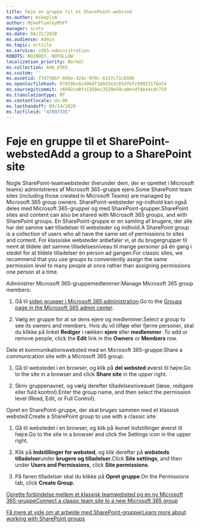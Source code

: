```yaml
---
title: Føje en gruppe til et SharePoint-websted
ms.author: mikeplum
author: MikePlumleyMSFT
manager: scotv
ms.date: 04/21/2020
ms.audience: Admin
ms.topic: article
ms.service: o365-administration
ROBOTS: NOINDEX, NOFOLLOW
localization_priority: Normal
ms.collection: Adm_O365
ms.custom: ''
ms.assetid: f7d730bf-0d6e-424c-970c-6137c71cb50b
ms.openlocfilehash: 07850bc8c496df180d2e3c85dfbfc999231f6a54
ms.sourcegitcommit: c6692ce0fa1358ec3529e59ca0ecdfdea4cdc759
ms.translationtype: MT
ms.contentlocale: da-DK
ms.lasthandoff: 09/14/2020
ms.locfileid: "47697335"
---
```

# <a name="add-a-group-to-a-sharepoint-site"></a><span data-ttu-id="81299-102">Føje en gruppe til et SharePoint-websted</span><span class="sxs-lookup"><span data-stu-id="81299-102">Add a group to a SharePoint site</span></span>

<span data-ttu-id="81299-103">Nogle SharePoint-teamwebsteder (herunder dem, der er oprettet i Microsoft teams) administreres af Microsoft 365-gruppe ejere.</span><span class="sxs-lookup"><span data-stu-id="81299-103">Some SharePoint team sites (including those created in Microsoft Teams) are managed by Microsoft 365 group owners.</span></span> <span data-ttu-id="81299-104">SharePoint-websteder og-indhold kan også deles med Microsoft 365-grupper og med SharePoint-grupper.</span><span class="sxs-lookup"><span data-stu-id="81299-104">SharePoint sites and content can also be shared with Microsoft 365 groups, and with SharePoint groups.</span></span> <span data-ttu-id="81299-105">En SharePoint-gruppe er en samling af brugere, der alle har det samme sæt tilladelser til websteder og indhold.</span><span class="sxs-lookup"><span data-stu-id="81299-105">A SharePoint group is a collection of users who all have the same set of permissions to sites and content.</span></span> <span data-ttu-id="81299-106">For klassiske websteder anbefaler vi, at du brugergrupper til nemt at tildele det samme tilladelsesniveau til mange personer på én gang i stedet for at tildele tilladelser én person ad gangen.</span><span class="sxs-lookup"><span data-stu-id="81299-106">For classic sites, we recommend that you use groups to conveniently assign the same permission level to many people at once rather than assigning permissions one person at a time.</span></span>
  
<span data-ttu-id="81299-107">Administrer Microsoft 365-gruppemedlemmer:</span><span class="sxs-lookup"><span data-stu-id="81299-107">Manage Microsoft 365 group members:</span></span>
  
1. <span data-ttu-id="81299-108">Gå til [siden grupper i Microsoft 365 administration](https://portal.office.com/adminportal/home#/groups).</span><span class="sxs-lookup"><span data-stu-id="81299-108">Go to the [Groups page in the Microsoft 365 admin center](https://portal.office.com/adminportal/home#/groups).</span></span>
    
2. <span data-ttu-id="81299-109">Vælg en gruppe for at se dens ejere og medlemmer.</span><span class="sxs-lookup"><span data-stu-id="81299-109">Select a group to see its owners and members.</span></span> <span data-ttu-id="81299-110">Hvis du vil tilføje eller fjerne personer, skal du klikke på linket **Rediger** i rækken **ejere** eller **medlemmer** .</span><span class="sxs-lookup"><span data-stu-id="81299-110">To add or remove people, click the **Edit** link in the **Owners** or **Members** row.</span></span> 
    
<span data-ttu-id="81299-111">Dele et kommunikationswebsted med en Microsoft 365-gruppe:</span><span class="sxs-lookup"><span data-stu-id="81299-111">Share a communication site with a Microsoft 365 group:</span></span>
  
1. <span data-ttu-id="81299-112">Gå til webstedet i en browser, og klik på **del websted** øverst til højre.</span><span class="sxs-lookup"><span data-stu-id="81299-112">Go to the site in a browser and click **Share site** in the upper right.</span></span> 
    
2. <span data-ttu-id="81299-113">Skriv gruppenavnet, og vælg derefter tilladelsesniveauet (læse, redigere eller fuld kontrol).</span><span class="sxs-lookup"><span data-stu-id="81299-113">Enter the group name, and then select the permission level (Read, Edit, or Full Control).</span></span>
    
<span data-ttu-id="81299-114">Opret en SharePoint-gruppe, der skal bruges sammen med et klassisk websted:</span><span class="sxs-lookup"><span data-stu-id="81299-114">Create a SharePoint group to use with a classic site:</span></span>
  
1. <span data-ttu-id="81299-115">Gå til webstedet i en browser, og klik på ikonet Indstillinger øverst til højre.</span><span class="sxs-lookup"><span data-stu-id="81299-115">Go to the site in a browser and click the Settings icon in the upper right.</span></span>
    
2. <span data-ttu-id="81299-116">Klik på **Indstillinger for websted**, og klik derefter på **websteds tilladelser**under **brugere og tilladelser**.</span><span class="sxs-lookup"><span data-stu-id="81299-116">Click **Site settings**, and then under **Users and Permissions**, click **Site permissions**.</span></span>
    
3. <span data-ttu-id="81299-117">På fanen tilladelser skal du klikke på **Opret gruppe**.</span><span class="sxs-lookup"><span data-stu-id="81299-117">On the Permissions tab, click **Create Group**.</span></span>
    
[<span data-ttu-id="81299-118">Oprette forbindelse mellem et klassisk teamwebsted og en ny Microsoft 365-gruppe</span><span class="sxs-lookup"><span data-stu-id="81299-118">Connect a classic team site to a new Microsoft 365 group</span></span>](https://go.microsoft.com/fwlink/?linkid=2008654)
  
[<span data-ttu-id="81299-119">Få mere at vide om at arbejde med SharePoint-grupper</span><span class="sxs-lookup"><span data-stu-id="81299-119">Learn more about working with SharePoint groups</span></span>](https://go.microsoft.com/fwlink/?linkid=874658)
  

